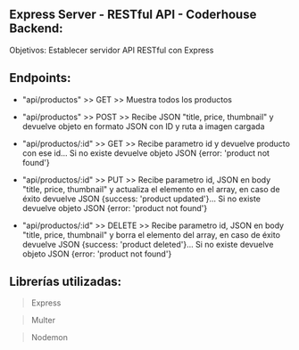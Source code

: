 Express Server - RESTful API - Coderhouse Backend:
-
Objetivos: Establecer servidor API RESTful con Express

Endpoints:
-
* "api/productos" >> GET >> Muestra todos los productos

* "api/productos" >> POST >> Recibe JSON "title, price, thumbnail" y devuelve objeto en formato JSON con ID y ruta a imagen cargada

* "api/productos/:id" >> GET >> Recibe parametro id y devuelve producto con ese id... Si no existe devuelve objeto JSON {error: 'product not found'}

* "api/productos/:id" >> PUT >> Recibe parametro id, JSON en body "title, price, thumbnail" y actualiza el elemento en el array, en caso de éxito devuelve JSON {success: 'product updated'}... Si no existe devuelve objeto JSON {error: 'product not found'}

* "api/productos/:id" >> DELETE >> Recibe parametro id, JSON en body "title, price, thumbnail" y borra el elemento del array, en caso de éxito devuelve JSON {success: 'product deleted'}... Si no existe devuelve objeto JSON {error: 'product not found'}

Librerías utilizadas:
-
> Express

> Multer

> Nodemon